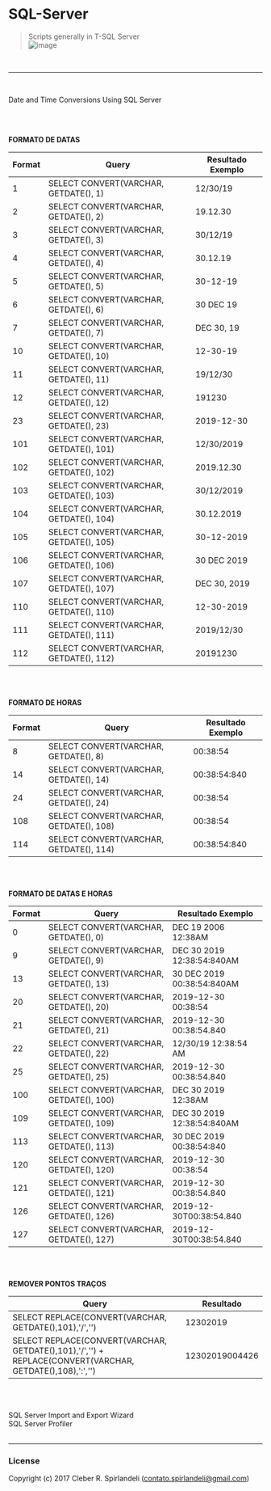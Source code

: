 # SQL-Server <br />
> Scripts generally in T-SQL Server <br />
![image](http://d1.awsstatic.com/logos/partners/microsoft/logo-SQLServer-vert.c0cb0df0cd1d6c8469d792abb5929239da36611a.png)
<br />

___
<br />

Date and Time Conversions Using SQL Server <br />

<br />
<br />

**FORMATO DE DATAS** <br />

Format    | Query     | Resultado Exemplo
--------- | --------- | ---------
  1	   | SELECT CONVERT(VARCHAR, GETDATE(), 1)	    | 12/30/19
  2	   | SELECT CONVERT(VARCHAR, GETDATE(), 2)	    | 19.12.30
  3	   | SELECT CONVERT(VARCHAR, GETDATE(), 3)	    | 30/12/19
  4	   | SELECT CONVERT(VARCHAR, GETDATE(), 4)	    | 30.12.19
  5	   | SELECT CONVERT(VARCHAR, GETDATE(), 5)	    | 30-12-19
  6	   | SELECT CONVERT(VARCHAR, GETDATE(), 6)	    | 30 DEC 19
  7	   | SELECT CONVERT(VARCHAR, GETDATE(), 7)	    | DEC 30, 19
  10   | SELECT CONVERT(VARCHAR, GETDATE(), 10)	    | 12-30-19
  11   | SELECT CONVERT(VARCHAR, GETDATE(), 11)	    | 19/12/30
  12   | SELECT CONVERT(VARCHAR, GETDATE(), 12)	    | 191230
  23   | SELECT CONVERT(VARCHAR, GETDATE(), 23)	    | 2019-12-30
  101  | SELECT CONVERT(VARCHAR, GETDATE(), 101)    | 12/30/2019
  102  | SELECT CONVERT(VARCHAR, GETDATE(), 102)    | 2019.12.30
  103  | SELECT CONVERT(VARCHAR, GETDATE(), 103)    | 30/12/2019
  104  | SELECT CONVERT(VARCHAR, GETDATE(), 104)    | 30.12.2019
  105  | SELECT CONVERT(VARCHAR, GETDATE(), 105)    | 30-12-2019
  106  | SELECT CONVERT(VARCHAR, GETDATE(), 106)    | 30 DEC 2019
  107  | SELECT CONVERT(VARCHAR, GETDATE(), 107)    | DEC 30, 2019
  110  | SELECT CONVERT(VARCHAR, GETDATE(), 110)    | 12-30-2019
  111  | SELECT CONVERT(VARCHAR, GETDATE(), 111)    | 2019/12/30
  112  | SELECT CONVERT(VARCHAR, GETDATE(), 112)    | 20191230

<br />
<br />

**FORMATO DE HORAS** <br />

Format    | Query     | Resultado Exemplo
--------- | --------- | ---------
8	  | SELECT CONVERT(VARCHAR, GETDATE(), 8)         | 00:38:54
14	| SELECT CONVERT(VARCHAR, GETDATE(), 14)        | 00:38:54:840
24	| SELECT CONVERT(VARCHAR, GETDATE(), 24)        | 00:38:54
108 | SELECT CONVERT(VARCHAR, GETDATE(), 108)       | 00:38:54
114 | SELECT CONVERT(VARCHAR, GETDATE(), 114)       | 00:38:54:840

<br />
<br />

**FORMATO DE DATAS E HORAS** <br />

Format | Query                                    | Resultado Exemplo
------ | ------ | ------ 
0	   | SELECT CONVERT(VARCHAR, GETDATE(), 0)    | DEC 19 2006 12:38AM
9	   | SELECT CONVERT(VARCHAR, GETDATE(), 9)    | DEC 30 2019 12:38:54:840AM
13	   | SELECT CONVERT(VARCHAR, GETDATE(), 13)   | 30 DEC 2019 00:38:54:840AM
20	   | SELECT CONVERT(VARCHAR, GETDATE(), 20)	  | 2019-12-30 00:38:54
21	   | SELECT CONVERT(VARCHAR, GETDATE(), 21)	  | 2019-12-30 00:38:54.840
22	   | SELECT CONVERT(VARCHAR, GETDATE(), 22)	  | 12/30/19 12:38:54 AM
25	   | SELECT CONVERT(VARCHAR, GETDATE(), 25)	  | 2019-12-30 00:38:54.840
100    | SELECT CONVERT(VARCHAR, GETDATE(), 100)  | DEC 30 2019 12:38AM
109    | SELECT CONVERT(VARCHAR, GETDATE(), 109)  | DEC 30 2019 12:38:54:840AM
113    | SELECT CONVERT(VARCHAR, GETDATE(), 113)  | 30 DEC 2019 00:38:54:840
120    | SELECT CONVERT(VARCHAR, GETDATE(), 120)  | 2019-12-30 00:38:54
121    | SELECT CONVERT(VARCHAR, GETDATE(), 121)  | 2019-12-30 00:38:54.840
126    | SELECT CONVERT(VARCHAR, GETDATE(), 126)  | 2019-12-30T00:38:54.840
127    | SELECT CONVERT(VARCHAR, GETDATE(), 127)  | 2019-12-30T00:38:54.840

<br />
<br />

**REMOVER PONTOS TRAÇOS**<br />

Query |   Resultado
------- | -------
SELECT REPLACE(CONVERT(VARCHAR, GETDATE(),101),'/','') | 12302019 
SELECT REPLACE(CONVERT(VARCHAR, GETDATE(),101),'/','') + <br /> REPLACE(CONVERT(VARCHAR, GETDATE(),108),':','') | 12302019004426

<br />
<br />


SQL Server Import and Export Wizard 
<br />
SQL Server Profiler
<br />
<br />
___

### License
Copyright (c) 2017 Cleber R. Spirlandeli (contato.spirlandeli@gmail.com)
<br />


